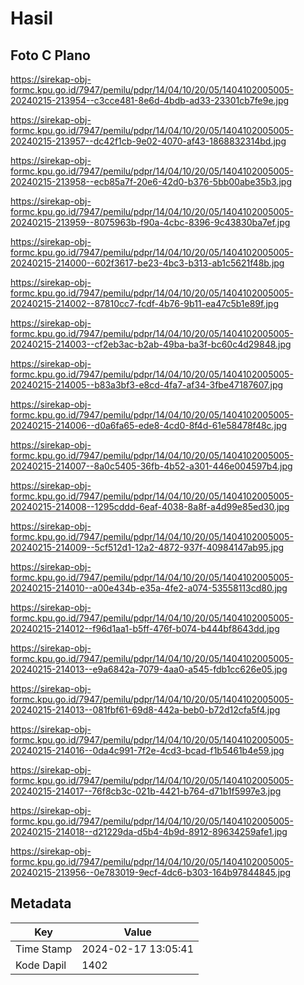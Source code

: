 # Hasil

## Foto C Plano

https://sirekap-obj-formc.kpu.go.id/7947/pemilu/pdpr/14/04/10/20/05/1404102005005-20240215-213954--c3cce481-8e6d-4bdb-ad33-23301cb7fe9e.jpg

https://sirekap-obj-formc.kpu.go.id/7947/pemilu/pdpr/14/04/10/20/05/1404102005005-20240215-213957--dc42f1cb-9e02-4070-af43-1868832314bd.jpg

https://sirekap-obj-formc.kpu.go.id/7947/pemilu/pdpr/14/04/10/20/05/1404102005005-20240215-213958--ecb85a7f-20e6-42d0-b376-5bb00abe35b3.jpg

https://sirekap-obj-formc.kpu.go.id/7947/pemilu/pdpr/14/04/10/20/05/1404102005005-20240215-213959--8075963b-f90a-4cbc-8396-9c43830ba7ef.jpg

https://sirekap-obj-formc.kpu.go.id/7947/pemilu/pdpr/14/04/10/20/05/1404102005005-20240215-214000--602f3617-be23-4bc3-b313-ab1c5621f48b.jpg

https://sirekap-obj-formc.kpu.go.id/7947/pemilu/pdpr/14/04/10/20/05/1404102005005-20240215-214002--87810cc7-fcdf-4b76-9b11-ea47c5b1e89f.jpg

https://sirekap-obj-formc.kpu.go.id/7947/pemilu/pdpr/14/04/10/20/05/1404102005005-20240215-214003--cf2eb3ac-b2ab-49ba-ba3f-bc60c4d29848.jpg

https://sirekap-obj-formc.kpu.go.id/7947/pemilu/pdpr/14/04/10/20/05/1404102005005-20240215-214005--b83a3bf3-e8cd-4fa7-af34-3fbe47187607.jpg

https://sirekap-obj-formc.kpu.go.id/7947/pemilu/pdpr/14/04/10/20/05/1404102005005-20240215-214006--d0a6fa65-ede8-4cd0-8f4d-61e58478f48c.jpg

https://sirekap-obj-formc.kpu.go.id/7947/pemilu/pdpr/14/04/10/20/05/1404102005005-20240215-214007--8a0c5405-36fb-4b52-a301-446e004597b4.jpg

https://sirekap-obj-formc.kpu.go.id/7947/pemilu/pdpr/14/04/10/20/05/1404102005005-20240215-214008--1295cddd-6eaf-4038-8a8f-a4d99e85ed30.jpg

https://sirekap-obj-formc.kpu.go.id/7947/pemilu/pdpr/14/04/10/20/05/1404102005005-20240215-214009--5cf512d1-12a2-4872-937f-40984147ab95.jpg

https://sirekap-obj-formc.kpu.go.id/7947/pemilu/pdpr/14/04/10/20/05/1404102005005-20240215-214010--a00e434b-e35a-4fe2-a074-53558113cd80.jpg

https://sirekap-obj-formc.kpu.go.id/7947/pemilu/pdpr/14/04/10/20/05/1404102005005-20240215-214012--f96d1aa1-b5ff-476f-b074-b444bf8643dd.jpg

https://sirekap-obj-formc.kpu.go.id/7947/pemilu/pdpr/14/04/10/20/05/1404102005005-20240215-214013--e9a6842a-7079-4aa0-a545-fdb1cc626e05.jpg

https://sirekap-obj-formc.kpu.go.id/7947/pemilu/pdpr/14/04/10/20/05/1404102005005-20240215-214013--081fbf61-69d8-442a-beb0-b72d12cfa5f4.jpg

https://sirekap-obj-formc.kpu.go.id/7947/pemilu/pdpr/14/04/10/20/05/1404102005005-20240215-214016--0da4c991-7f2e-4cd3-bcad-f1b5461b4e59.jpg

https://sirekap-obj-formc.kpu.go.id/7947/pemilu/pdpr/14/04/10/20/05/1404102005005-20240215-214017--76f8cb3c-021b-4421-b764-d71b1f5997e3.jpg

https://sirekap-obj-formc.kpu.go.id/7947/pemilu/pdpr/14/04/10/20/05/1404102005005-20240215-214018--d21229da-d5b4-4b9d-8912-89634259afe1.jpg

https://sirekap-obj-formc.kpu.go.id/7947/pemilu/pdpr/14/04/10/20/05/1404102005005-20240215-213956--0e783019-9ecf-4dc6-b303-164b97844845.jpg


## Metadata

| Key        | Value               |
| ---------- | ------------------- |
| Time Stamp | 2024-02-17 13:05:41 |
| Kode Dapil | 1402                |



